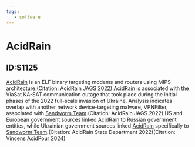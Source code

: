 ```yaml
---
tags:
   - software
---
```

# AcidRain
## ID:S1125
[AcidRain](software/S1125) is an ELF binary targeting modems and routers using MIPS architecture.(Citation: AcidRain JAGS 2022) [AcidRain](software/S1125) is associated with the ViaSat KA-SAT communication outage that took place during the initial phases of the 2022 full-scale invasion of Ukraine. Analysis indicates overlap with another network device-targeting malware, VPNFilter, associated with [Sandworm Team](groups/G0034).(Citation: AcidRain JAGS 2022) US and European government sources linked [AcidRain](software/S1125) to Russian government entities, while Ukrainian government sources linked [AcidRain](software/S1125) specifically to [Sandworm Team](groups/G0034).(Citation: AcidRain State Department 2022)(Citation: Vincens AcidPour 2024)
